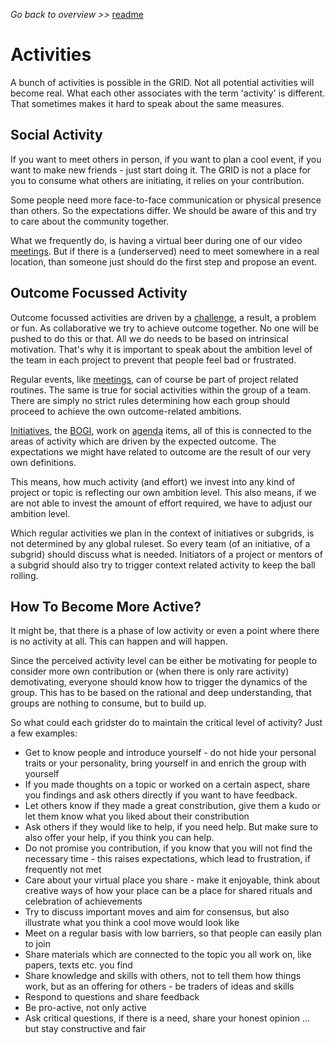 _Go back to overview >>_ [readme](../README.md)

# Activities

A bunch of activities is possible in the GRID.
Not all potential activities will become real.
What each other associates with the term 'activity' is different.
That sometimes makes it hard to speak about the same measures.

## Social Activity

If you want to meet others in person, if you want to plan a cool event, if you want to make new friends - just start doing it.
The GRID is not a place for you to consume what others are initiating, it relies on your contribution.

Some people need more face-to-face communication or physical presence than others. So the expectations differ.
We should be aware of this and try to care about the community together.

What we frequently do, is having a virtual beer during one of our video [meetings](./meetings.md).
But if there is a (underserved) need to meet somewhere in a real location, than someone just should do the first step and propose an event.


## Outcome Focussed Activity

Outcome focussed activities are driven by a [challenge](../gridMechanics/challenges.md), a result, a problem or fun.
As collaborative we try to achieve outcome together. No one will be pushed to do this or that.
All we do needs to be based on intrinsical motivation. That's why it is important to speak about the ambition level of the team in each project to prevent that people feel bad or frustrated. 

Regular events, like [meetings](./meetings.md), can of course be part of project related routines.
The same is true for social activities within the group of a team. There are simply no strict rules determining how each group should proceed to achieve the own outcome-related ambitions.

[Initiatives](../gridMechanics/initiatives.md), the [BOGI](../gridMechanics/bogi.md), work on [agenda](../gridAGENDA/gridAgenda.md) items, all of this is connected to the areas of activity which are driven by the expected outcome.
The expectations we might have related to outcome are the result of our very own definitions. 

This means, how much activity (and effort) we invest into any kind of project or topic is reflecting our own ambition level.
This also means, if we are not able to invest the amount of effort required, we have to adjust our ambition level.

Which regular activities we plan in the context of initiatives or subgrids, is not determined by any global ruleset.
So every team (of an initiative, of a subgrid) should discuss what is needed.
Initiators of a project or mentors of a subgrid should also try to trigger context related activity to keep the ball rolling.


## How To Become More Active?

It might be, that there is a phase of low activity or even a point where there is no activity at all.
This can happen and will happen.

Since the perceived activity level can be either be motivating for people to consider more own contribution or (when there is only rare activity) demotivating, everyone should know how to trigger the dynamics of the group. This has to be based on the rational and deep understanding, that groups are nothing to consume, but to build up. 

So what could each gridster do to maintain the critical level of activity?
Just a few examples:

* Get to know people and introduce yourself - do not hide your personal traits or your personality, bring yourself in and enrich the group with yourself
* If you made thoughts on a topic or worked on a certain aspect, share you findings and ask others directly if you want to have feedback.
* Let others know if they made a great constribution, give them a kudo or let them know what you liked about their constribution
* Ask others if they would like to help, if you need help. But make sure to also offer your help, if you think you can help.
* Do not promise you contribution, if you know that you will not find the necessary time - this raises expectations, which lead to frustration, if frequently not met
* Care about your virtual place you share - make it enjoyable, think about creative ways of how your place can be a place for shared rituals and celebration of achievements
* Try to discuss important moves and aim for consensus, but also illustrate what you think a cool move would look like
* Meet on a regular basis with low barriers, so that people can easily plan to join
* Share materials which are connected to the topic you all work on, like papers, texts etc. you find 
* Share knowledge and skills with others, not to tell them how things work, but as an offering for others - be traders of ideas and skills
* Respond to questions and share feedback
* Be pro-active, not only active
* Ask critical questions, if there is a need, share your honest opinion ... but stay constructive and fair





